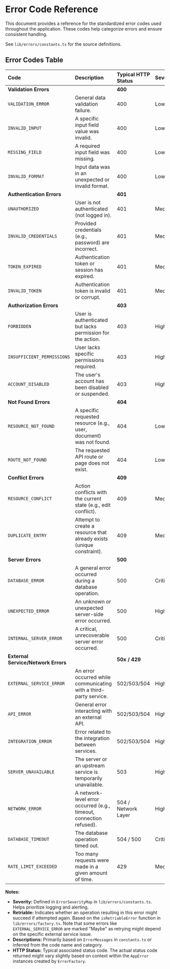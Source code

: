 # Error Code Reference

This document provides a reference for the standardized error codes used throughout the application. These codes help categorize errors and ensure consistent handling.

See `lib/errors/constants.ts` for the source definitions.

## Error Codes Table

| Code                             | Description                                                      | Typical HTTP Status | Severity   | Retriable |
| :------------------------------- | :--------------------------------------------------------------- | :------------------ | :--------- | :-------- |
| **Validation Errors**            |                                                                  | **400**             |            |           |
| `VALIDATION_ERROR`               | General data validation failure.                                 | 400                 | Low        | No        |
| `INVALID_INPUT`                  | A specific input field value was invalid.                        | 400                 | Low        | No        |
| `MISSING_FIELD`                  | A required input field was missing.                              | 400                 | Low        | No        |
| `INVALID_FORMAT`                 | Input data was in an unexpected or invalid format.               | 400                 | Low        | No        |
| **Authentication Errors**        |                                                                  | **401**             |            |           |
| `UNAUTHORIZED`                   | User is not authenticated (not logged in).                       | 401                 | Medium     | No        |
| `INVALID_CREDENTIALS`            | Provided credentials (e.g., password) are incorrect.             | 401                 | Medium     | No        |
| `TOKEN_EXPIRED`                  | Authentication token or session has expired.                     | 401                 | Medium     | No        |
| `INVALID_TOKEN`                  | Authentication token is invalid or corrupt.                      | 401                 | Medium     | No        |
| **Authorization Errors**         |                                                                  | **403**             |            |           |
| `FORBIDDEN`                      | User is authenticated but lacks permission for the action.       | 403                 | High       | No        |
| `INSUFFICIENT_PERMISSIONS`       | User lacks specific permissions required.                        | 403                 | High       | No        |
| `ACCOUNT_DISABLED`               | The user's account has been disabled or suspended.               | 403                 | High       | No        |
| **Not Found Errors**             |                                                                  | **404**             |            |           |
| `RESOURCE_NOT_FOUND`             | A specific requested resource (e.g., user, document) was not found. | 404                 | Low        | No        |
| `ROUTE_NOT_FOUND`                | The requested API route or page does not exist.                  | 404                 | Low        | No        |
| **Conflict Errors**              |                                                                  | **409**             |            |           |
| `RESOURCE_CONFLICT`              | Action conflicts with the current state (e.g., edit conflict).    | 409                 | Medium     | No        |
| `DUPLICATE_ENTRY`                | Attempt to create a resource that already exists (unique constraint). | 409                 | Medium     | No        |
| **Server Errors**                |                                                                  | **500**             |            |           |
| `DATABASE_ERROR`                 | A general error occurred during a database operation.            | 500                 | Critical   | No        |
| `UNEXPECTED_ERROR`               | An unknown or unexpected server-side error occurred.             | 500                 | High       | No        |
| `INTERNAL_SERVER_ERROR`          | A critical, unrecoverable server error occurred.                 | 500                 | Critical   | No        |
| **External Service/Network Errors** |                                                                  | **50x / 429**       |            |           |
| `EXTERNAL_SERVICE_ERROR`         | An error occurred while communicating with a third-party service. | 502/503/504         | High       | Maybe     |
| `API_ERROR`                      | General error interacting with an external API.                  | 502/503/504         | High       | Maybe     |
| `INTEGRATION_ERROR`              | Error related to the integration between services.               | 502/503/504         | High       | Maybe     |
| `SERVER_UNAVAILABLE`             | The server or an upstream service is temporarily unavailable.    | 503                 | High       | Yes       |
| `NETWORK_ERROR`                  | A network-level error occurred (e.g., timeout, connection refused). | 504 / Network Layer | High       | Yes       |
| `DATABASE_TIMEOUT`               | The database operation timed out.                                | 504 / 500           | Critical   | Yes       |
| `RATE_LIMIT_EXCEEDED`            | Too many requests were made in a given amount of time.           | 429                 | Medium     | Yes       |

**Notes:**

*   **Severity:** Defined in `ErrorSeverityMap` in `lib/errors/constants.ts`. Helps prioritize logging and alerting.
*   **Retriable:** Indicates whether an operation resulting in this error might succeed if attempted again. Based on the `isRetriableError` function in `lib/errors/factory.ts`. Note that some errors like `EXTERNAL_SERVICE_ERROR` are marked "Maybe" as retrying might depend on the specific external service issue.
*   **Descriptions:** Primarily based on `ErrorMessages` in `constants.ts` or inferred from the code name and category.
*   **HTTP Status:** Typical associated status code. The actual status code returned might vary slightly based on context within the `AppError` instances created by `ErrorFactory`. 